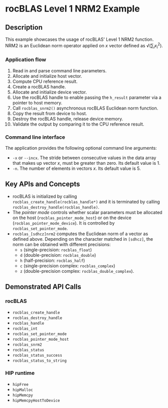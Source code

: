 # rocBLAS Level 1 NRM2 Example

## Description
This example showcases the usage of rocBLAS' Level 1 NRM2 function. NRM2 is an Euclidean norm operator applied on $x$ vector defined as $\sqrt \left( \sum_i{x_i^2} \right)$.

### Application flow 
1. Read in and parse command line parameters.
2. Allocate and initialize host vector.
3. Compute CPU reference result.
4. Create a rocBLAS handle.
5. Allocate and initialize device vector.
6. Use the rocBLAS handle to enable passing the `h_result` parameter via a pointer to host memory.
7. Call `rocblas_snrm2()` asynchronous rocBLAS Euclidean norm function.
8. Copy the result from device to host.
9. Destroy the rocBLAS handle, release device memory.
10. Validate the output by comparing it to the CPU reference result. 

### Command line interface
The application provides the following optional command line arguments:
- `-x` or `--incx`. The stride between consecutive values in the data array that makes up vector $x$, must be greater than zero. Its default value is 1.
- `-n`. The number of elements in vectors $x$. Its default value is 5.

## Key APIs and Concepts
- rocBLAS is initialized by calling `rocblas_create_handle(rocblas_handle*)` and it is terminated by calling `rocblas_destroy_handle(rocblas_handle)`.
- The _pointer mode_ controls whether scalar parameters must be allocated on the host (`rocblas_pointer_mode_host`) or on the device (`rocblas_pointer_mode_device`). It is controlled by `rocblas_set_pointer_mode`.
- `rocblas_[sdhcz]nrm2` computes the Euclidean norm of a vector as defined above. Depending on the character matched in `[sdhcz]`, the norm can be obtained with different precisions:
    - `s` (single-precision: `rocblas_float`)
    - `d` (double-precision: `rocblas_double`)
    - `h` (half-precision: `rocblas_half`)
    - `c` (single-precision complex: `rocblas_complex`)
    - `z` (double-precision complex: `rocblas_double_complex`).

## Demonstrated API Calls

### rocBLAS
- `rocblas_create_handle`
- `rocblas_destroy_handle`
- `rocblas_handle`
- `rocblas_int`
- `rocblas_set_pointer_mode`
- `rocblas_pointer_mode_host`
- `rocblas_snrm2`
- `rocblas_status`
- `rocblas_status_success`
- `rocblas_status_to_string`

### HIP runtime
- `hipFree`
- `hipMalloc`
- `hipMemcpy`
- `hipMemcpyHostToDevice`
